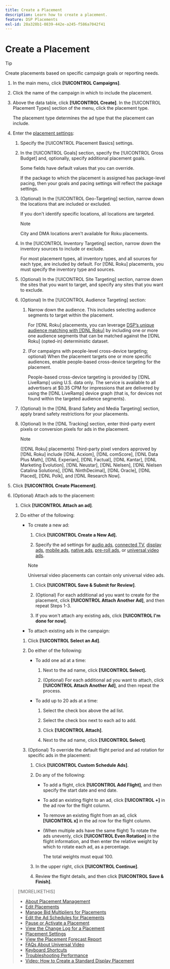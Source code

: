 ```yaml
---
title: Create a Placement
description: Learn how to create a placement.
feature: DSP Placements
exl-id: 28a328b1-0839-442e-a245-f586a7042f41
---
```

# Create a Placement

>[!TIP]
>
>Create placements based on specific campaign goals or reporting needs.

1. In the main menu, click **[!UICONTROL Campaigns]**.

1. Click the name of the campaign in which to include the placement.

1. Above the data table, click **[!UICONTROL Create]**. In the [!UICONTROL Placement Types] section of the menu, click the placement type.

    The placement type determines the ad type that the placement can include.

1. Enter the [placement settings](placement-settings.md):

   1. Specify the [!UICONTROL Placement Basics] settings.

   1. In the [!UICONTROL Goals] section, specify the [!UICONTROL Gross Budget] and, optionally, specify additional placement goals.

      Some fields have default values that you can override.

      If the package to which the placement is assigned has package-level pacing, then your goals and pacing settings will reflect the package settings.

   1. (Optional) In the [!UICONTROL Geo-Targeting] section, narrow down the locations that are included or excluded.

      If you don't identify specific locations, all locations are targeted.

      >[!NOTE]
      >
      >City and DMA locations aren't available for Roku placements.

   1. In the [!UICONTROL Inventory Targeting] section, narrow down the inventory sources to include or exclude.

      For most placement types, all inventory types, and all sources for each type, are included by default. For [!DNL Roku] placements, you must specify the inventory type and sources.

   1. (Optional) In the [!UICONTROL Site Targeting] section, narrow down the sites that you want to target, and specify any sites that you want to exclude.

   1. (Optional) In the [!UICONTROL Audience Targeting] section:

      1. Narrow down the audience. This includes selecting audience segments to target within the placement.

         For [!DNL Roku] placements, you can leverage [DSP’s unique audience matching with [!DNL Roku]](/help/dsp/inventory/roku-inventory.md) by including one or more one audience segments that can be matched against the [!DNL Roku] (opted-in) deterministic dataset.

      1. (For campaigns with people-level cross-device targeting; optional) When the placement targets one or more specific audiences, enable people-based cross-device targeting for the placement.

         People-based cross-device targeting is provided by [!DNL LiveRamp] using U.S. data only. The service is available to all advertisers at $0.35 CPM for impressions that are delivered by using the [!DNL LiveRamp] device graph (that is, for devices not found within the targeted audience segments).

   1. (Optional) In the [!DNL Brand Safety and Media Targeting] section, apply brand safety restrictions for your placements.

   1. (Optional) In the [!DNL Tracking] section, enter third-party event pixels or conversion pixels for ads in the placement.

      >[!NOTE]
      >
      >([!DNL Roku] placements) Third-party pixel vendors approved by [!DNL Roku] include [!DNL Acxiom], [!DNL comScore], [!DNL Data Plus Math], [!DNL Experian], [!DNL Factual], [!DNL Kantar], [!DNL Marketing Evolution], [!DNL Neustar], [!DNL Nielsen], [!DNL Nielsen Catalina Solutions], [!DNL NinthDecimal], [!DNL Oracle], [!DNL Placed], [!DNL Polk], and [!DNL Research Now].

1. Click **[!UICONTROL Create Placement]**.

1. (Optional) Attach ads to the placement:

   1. Click **[!UICONTROL Attach an ad]**.

   1. Do either of the following:

      * To create a new ad:

        1. Click **[!UICONTROL Create a New Ad].**

        1. Specify the ad settings for [audio ads](/help/dsp/campaign-management/ads/ad-settings-audio.md), [connected TV](/help/dsp/campaign-management/ads/ad-settings-connected-tv.md), [display ads](/help/dsp/campaign-management/ads/ad-settings-display.md), [mobile ads](/help/dsp/campaign-management/ads/ad-settings-mobile.md), [native ads](/help/dsp/campaign-management/ads/ad-settings-native.md), [pre-roll ads](/help/dsp/campaign-management/ads/ad-settings-pre-roll.md), or [universal video ads](/help/dsp/campaign-management/ads/ad-settings-universal-video.md).

        >[!NOTE]
        >
        >Universal video placements can contain only universal video ads.

        1. Click **[!UICONTROL Save & Submit for Review]**.

        1. (Optional) For each additional ad you want to create for the placement, click **[!UICONTROL Attach Another Ad]**, and then repeat Steps 1-3.

        1. If you won't attach any existing ads, click **[!UICONTROL I'm done for now]**.

       * To attach existing ads in the campaign:

        1. Click **[!UICONTROL Select an Ad]**.

        1. Do either of the following:

            * To add one ad at a time:

              1. Next to the ad name, click **[!UICONTROL Select].**

              1. (Optional) For each additional ad you want to attach, click **[!UICONTROL Attach Another Ad]**, and then repeat the process.

            * To add up to 20 ads at a time:

               1. Select the check box above the ad list.

               1. Select the check box next to each ad to add.

               1. Click **[!UICONTROL Attach]**.

               1. Next to the ad name, click **[!UICONTROL Select]**.

         1. (Optional) To override the default flight period and ad rotation for specific ads in the placement:

            1. Click **[!UICONTROL Custom Schedule Ads]**.

            1. Do any of the following:

               * To add a flight, click **[!UICONTROL Add Flight]**, and then specify the start date and end date.

               * To add an existing flight to an ad, click **[!UICONTROL +]** in the ad row for the flight column.

               * To remove an existing flight from an ad, click **[!UICONTROL x]** in the ad row for the flight column.

               * (When multiple ads have the same flight) To rotate the ads unevenly, click **[!UICONTROL Even Rotation]** in the flight information, and then enter the relative weight by which to rotate each ad, as a percentage.

                  The total weights must equal 100.

            1. In the upper right, click **[!UICONTROL Continue]**.

            1. Review the flight details, and then click **[!UICONTROL Save & Finish]**.

>[!MORELIKETHIS]
>
>* [About Placement Management](placement-about.md)
>* [Edit Placements](placement-edit.md)
>* [Manage Bid Multipliers for Placements](placement-manage-bid-multipliers.md)
>* [Edit the Ad Schedules for Placements](placement-edit-ad-schedule.md)
>* [Pause or Activate a Placement](placement-pause-activate.md)
>* [View the Change Log for a Placement](placement-change-log.md)
>* [Placement Settings](placement-settings.md)
>* [View the Placement Forecast Report](/help/dsp/campaign-management/reports/placement-forecast.md)
>* [FAQs About Universal Video](/help/dsp/campaign-management/faq-universal-video.md)
>* [Keyboard Shortcuts](/help/dsp/campaign-management/reports/keyboard-shortcuts.md)
>* [Troubleshooting Performance](/help/dsp/optimization/troubleshooting-performance.md)
>* [Video: How to Create a Standard Display Placement](https://video.tv.adobe.com/v/340454)
